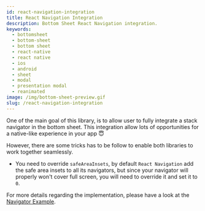 ```yaml
---
id: react-navigation-integration
title: React Navigation Integration
description: Bottom Sheet React Navigation integration.
keywords:
  - bottomsheet
  - bottom-sheet
  - bottom sheet
  - react-native
  - react native
  - ios
  - android
  - sheet
  - modal
  - presentation modal
  - reanimated
image: /img/bottom-sheet-preview.gif
slug: /react-navigation-integration
---
```


One of the main goal of this library, is to allow user to fully integrate a stack navigator in the bottom sheet. This integration allow lots of opportunities for a native-like experience in your app 😇

However, there are some tricks has to be follow to enable both libraries to work together seamlessly.

- You need to override `safeAreaInsets`, by default `React Navigation` add the safe area insets to all its navigators, but since your navigator will properly won't cover full screen, you will need to override it and set it to `0`.

For more details regarding the implementation, please have a look at the [Navigator Example](https://github.com/gorhom/react-native-bottom-sheet/blob/master/example/src/screens/advanced/NavigatorExample.tsx).